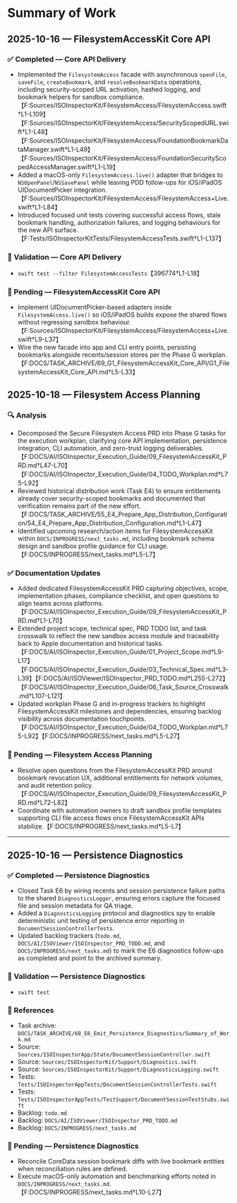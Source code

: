 # Summary of Work

## 2025-10-16 — FilesystemAccessKit Core API

### ✅ Completed — Core API Delivery

- Implemented the `FilesystemAccess` facade with asynchronous `openFile`, `saveFile`, `createBookmark`, and `resolveBookmarkData` operations, including security-scoped URL activation, hashed logging, and bookmark helpers for sandbox compliance.【F:Sources/ISOInspectorKit/FilesystemAccess/FilesystemAccess.swift†L1-L109】【F:Sources/ISOInspectorKit/FilesystemAccess/SecurityScopedURL.swift†L1-L48】【F:Sources/ISOInspectorKit/FilesystemAccess/FoundationBookmarkDataManager.swift†L1-L49】【F:Sources/ISOInspectorKit/FilesystemAccess/FoundationSecurityScopedAccessManager.swift†L1-L19】
- Added a macOS-only `FilesystemAccess.live()` adapter that bridges to `NSOpenPanel`/`NSSavePanel` while leaving PDD follow-ups for iOS/iPadOS UIDocumentPicker integration.【F:Sources/ISOInspectorKit/FilesystemAccess/FilesystemAccess+Live.swift†L1-L84】
- Introduced focused unit tests covering successful access flows, stale bookmark handling, authorization failures, and
  logging behaviours for the new API surface.【F:Tests/ISOInspectorKitTests/FilesystemAccessTests.swift†L1-L137】

### 🧪 Validation — Core API Delivery

- `swift test --filter FilesystemAccessTests`【396774†L1-L18】

### 🔄 Pending — FilesystemAccessKit Core API

- Implement UIDocumentPicker-based adapters inside `FilesystemAccess.live()` so iOS/iPadOS builds expose the shared flows without regressing sandbox behaviour.【F:Sources/ISOInspectorKit/FilesystemAccess/FilesystemAccess+Live.swift†L9-L37】
- Wire the new facade into app and CLI entry points, persisting bookmarks alongside recents/session stores per the Phase
  G workplan.【F:DOCS/TASK_ARCHIVE/69_G1_FilesystemAccessKit_Core_API/G1_FilesystemAccessKit_Core_API.md†L5-L33】

## 2025-10-18 — Filesystem Access Planning

### 🔍 Analysis

- Decomposed the Secure Filesystem Access PRD into Phase G tasks for the execution workplan, clarifying core API
  implementation, persistence integration, CLI automation, and zero-trust logging
  deliverables.【F:DOCS/AI/ISOInspector_Execution_Guide/09_FilesystemAccessKit_PRD.md†L47-L70】【F:DOCS/AI/ISOInspector_Execution_Guide/04_TODO_Workplan.md†L75-L92】
- Reviewed historical distribution work (Task E4) to ensure entitlements already cover security-scoped bookmarks and
  documented that verification remains part of the new
  effort.【F:DOCS/TASK_ARCHIVE/55_E4_Prepare_App_Distribution_Configuration/54_E4_Prepare_App_Distribution_Configuration.md†L1-L47】
- Identified upcoming research/action items for FilesystemAccessKit within `DOCS/INPROGRESS/next_tasks.md`, including bookmark schema design and sandbox profile guidance for CLI usage.【F:DOCS/INPROGRESS/next_tasks.md†L5-L7】

### ✅ Documentation Updates

- Added dedicated FilesystemAccessKit PRD capturing objectives, scope, implementation phases, compliance checklist, and
  open questions to align teams across
  platforms.【F:DOCS/AI/ISOInspector_Execution_Guide/09_FilesystemAccessKit_PRD.md†L1-L70】
- Extended project scope, technical spec, PRD TODO list, and task crosswalk to reflect the new sandbox access module and
  traceability back to Apple documentation and historical
  tasks.【F:DOCS/AI/ISOInspector_Execution_Guide/01_Project_Scope.md†L9-L17】【F:DOCS/AI/ISOInspector_Execution_Guide/03_Technical_Spec.md†L3-L39】【F:DOCS/AI/ISOViewer/ISOInspector_PRD_TODO.md†L255-L272】【F:DOCS/AI/ISOInspector_Execution_Guide/06_Task_Source_Crosswalk.md†L107-L121】
- Updated workplan Phase G and in-progress trackers to highlight FilesystemAccessKit milestones and dependencies,
  ensuring backlog visibility across documentation
  touchpoints.【F:DOCS/AI/ISOInspector_Execution_Guide/04_TODO_Workplan.md†L75-L92】【F:DOCS/INPROGRESS/next_tasks.md†L5-L27】

### 🔄 Pending — Filesystem Access Planning

- Resolve open questions from the FilesystemAccessKit PRD around bookmark revocation UX, additional entitlements for
  network volumes, and audit retention
  policy.【F:DOCS/AI/ISOInspector_Execution_Guide/09_FilesystemAccessKit_PRD.md†L72-L82】
- Coordinate with automation owners to draft sandbox profile templates supporting CLI file access flows once
  FilesystemAccessKit APIs stabilize.【F:DOCS/INPROGRESS/next_tasks.md†L5-L7】

---

## 2025-10-16 — Persistence Diagnostics

### ✅ Completed — Persistence Diagnostics

- Closed Task E6 by wiring recents and session persistence failure paths to the shared `DiagnosticsLogger`, ensuring errors capture the focused file and session metadata for QA triage.
- Added a `DiagnosticsLogging` protocol and diagnostics spy to enable deterministic unit testing of persistence error reporting in `DocumentSessionControllerTests`.
- Updated backlog trackers (`todo.md`, `DOCS/AI/ISOViewer/ISOInspector_PRD_TODO.md`, and `DOCS/INPROGRESS/next_tasks.md`) to mark the E6 diagnostics follow-ups as completed and point to the archived summary.

### 🧪 Validation — Persistence Diagnostics

- `swift test`

### 📎 References

- Task archive: `DOCS/TASK_ARCHIVE/68_E6_Emit_Persistence_Diagnostics/Summary_of_Work.md`
- Source: `Sources/ISOInspectorApp/State/DocumentSessionController.swift`
- Source: `Sources/ISOInspectorKit/Support/Diagnostics.swift`
- Source: `Sources/ISOInspectorKit/Support/DiagnosticsLogging.swift`
- Tests: `Tests/ISOInspectorAppTests/DocumentSessionControllerTests.swift`
- Tests: `Tests/ISOInspectorAppTests/TestSupport/DocumentSessionTestStubs.swift`
- Backlog: `todo.md`
- Backlog: `DOCS/AI/ISOViewer/ISOInspector_PRD_TODO.md`
- Backlog: `DOCS/INPROGRESS/next_tasks.md`

### 🔄 Pending — Persistence Diagnostics

- Reconcile CoreData session bookmark diffs with live bookmark entities when reconciliation rules are defined.
- Execute macOS-only automation and benchmarking efforts noted in `DOCS/INPROGRESS/next_tasks.md`.【F:DOCS/INPROGRESS/next_tasks.md†L10-L27】
